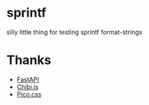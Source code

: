 # sprintf

silly little thing for testing sprintf format-strings

# Thanks

- [FastAPI](https://fastapi.tiangolo.com/tutorial/first-steps/)
- [Chibi.js](https://github.com/kylebarrow/chibi/raw/master/chibi-min.js)
- [Pico.css](https://picocss.com/docs/buttons.html)
